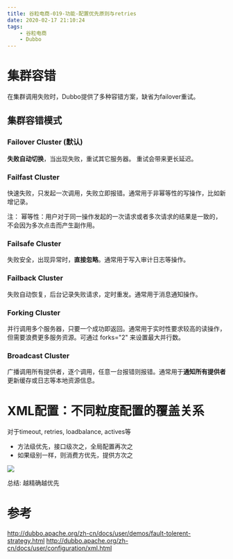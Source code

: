 ```yaml
---
title: 谷粒电商-019-功能-配置优先原则与retries
date: 2020-02-17 21:10:24
tags:
    - 谷粒电商
    - Dubbo
---
```


# 集群容错
在集群调用失败时，Dubbo提供了多种容错方案，缺省为failover重试。

## 集群容错模式
### Failover Cluster (默认)
**失败自动切换**，当出现失败，重试其它服务器。
重试会带来更长延迟。

### Failfast Cluster
快速失败，只发起一次调用，失败立即报错。通常用于非幂等性的写操作，比如新增记录。

注：
幂等性：用户对于同一操作发起的一次请求或者多次请求的结果是一致的，不会因为多次点击而产生副作用。

### Failsafe Cluster
失败安全，出现异常时，**直接忽略**。通常用于写入审计日志等操作。

### Failback Cluster
失败自动恢复，后台记录失败请求，定时重发。通常用于消息通知操作。

### Forking Cluster
并行调用多个服务器，只要一个成功即返回。通常用于实时性要求较高的读操作，但需要浪费更多服务资源。可通过 forks="2" 来设置最大并行数。

### Broadcast Cluster
广播调用所有提供者，逐个调用，任意一台报错则报错。通常用于**通知所有提供者**更新缓存或日志等本地资源信息。


# XML配置：不同粒度配置的覆盖关系
对于timeout, retries, loadbalance, actives等
- 方法级优先，接口级次之，全局配置再次之
- 如果级别一样，则消费方优先，提供方次之
  
![](/images/谷粒电商/dubbo-config-priority.png)

总结: 越精确越优先



# 参考
http://dubbo.apache.org/zh-cn/docs/user/demos/fault-tolerent-strategy.html
http://dubbo.apache.org/zh-cn/docs/user/configuration/xml.html

